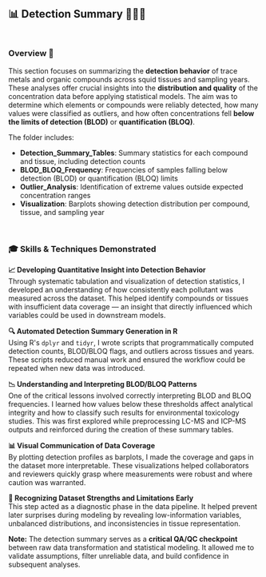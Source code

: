 ## 📊 Detection Summary 📁🧪🦑 <br><br>

### Overview 🎯 <br>
This section focuses on summarizing the **detection behavior** of trace metals and organic compounds across squid tissues and sampling years. These analyses offer crucial insights into the **distribution and quality** of the concentration data before applying statistical models. The aim was to determine which elements or compounds were reliably detected, how many values were classified as outliers, and how often concentrations fell **below the limits of detection (BLOD)** or **quantification (BLOQ)**.

The folder includes:  
- **Detection_Summary_Tables**: Summary statistics for each compound and tissue, including detection counts  
- **BLOD_BLOQ_Frequency**: Frequencies of samples falling below detection (BLOD) or quantification (BLOQ) limits  
- **Outlier_Analysis**: Identification of extreme values outside expected concentration ranges  
- **Visualization**: Barplots showing detection distribution per compound, tissue, and sampling year  

<br>

### 🎓 Skills & Techniques Demonstrated <br>

**📈 Developing Quantitative Insight into Detection Behavior**  
Through systematic tabulation and visualization of detection statistics, I developed an understanding of how consistently each pollutant was measured across the dataset. This helped identify compounds or tissues with insufficient data coverage — an insight that directly influenced which variables could be used in downstream models. <br>

**🔍 Automated Detection Summary Generation in R**  
Using R's `dplyr` and `tidyr`, I wrote scripts that programmatically computed detection counts, BLOD/BLOQ flags, and outliers across tissues and years. These scripts reduced manual work and ensured the workflow could be repeated when new data was introduced. <br>

**📉 Understanding and Interpreting BLOD/BLOQ Patterns**  
One of the critical lessons involved correctly interpreting BLOD and BLOQ frequencies. I learned how values below these thresholds affect analytical integrity and how to classify such results for environmental toxicology studies. This was first explored while preprocessing LC-MS and ICP-MS outputs and reinforced during the creation of these summary tables. <br>

**📊 Visual Communication of Data Coverage**  
By plotting detection profiles as barplots, I made the coverage and gaps in the dataset more interpretable. These visualizations helped collaborators and reviewers quickly grasp where measurements were robust and where caution was warranted. <br>

**🧠 Recognizing Dataset Strengths and Limitations Early**  
This step acted as a diagnostic phase in the data pipeline. It helped prevent later surprises during modeling by revealing low-information variables, unbalanced distributions, and inconsistencies in tissue representation. <br>

**Note:** The detection summary serves as a **critical QA/QC checkpoint** between raw data transformation and statistical modeling. It allowed me to validate assumptions, filter unreliable data, and build confidence in subsequent analyses.
